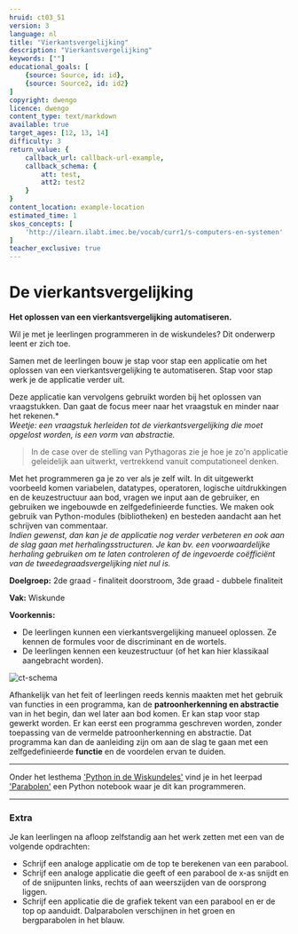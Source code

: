 ```yaml
---
hruid: ct03_51
version: 3
language: nl
title: "Vierkantsvergelijking"
description: "Vierkantsvergelijking"
keywords: [""]
educational_goals: [
    {source: Source, id: id}, 
    {source: Source2, id: id2}
]
copyright: dwengo
licence: dwengo
content_type: text/markdown
available: true
target_ages: [12, 13, 14]
difficulty: 3
return_value: {
    callback_url: callback-url-example,
    callback_schema: {
        att: test,
        att2: test2
    }
}
content_location: example-location
estimated_time: 1
skos_concepts: [
    'http://ilearn.ilabt.imec.be/vocab/curr1/s-computers-en-systemen'
]
teacher_exclusive: true
---
```

# De vierkantsvergelijking

**Het oplossen van een vierkantsvergelijking automatiseren.**

Wil je met je leerlingen programmeren in de wiskundeles? Dit onderwerp leent er zich toe.

Samen met de leerlingen bouw je stap voor stap een applicatie om het oplossen van een vierkantsvergelijking te automatiseren. Stap voor stap werk je de applicatie verder uit. 

Deze applicatie kan vervolgens gebruikt worden bij het oplossen van vraagstukken. Dan gaat de focus meer naar het vraagstuk en minder naar het rekenen.* <br>
*Weetje: een vraagstuk herleiden tot de vierkantsvergelijking die moet opgelost worden, is een vorm van abstractie.*

> In de case over de stelling van Pythagoras zie je hoe je zo'n applicatie geleidelijk aan uitwerkt, vertrekkend vanuit computationeel denken.


Met het programmeren ga je zo ver als je zelf wilt. In dit uitgewerkt voorbeeld komen variabelen, datatypes, operatoren, logische uitdrukkingen en de keuzestructuur aan bod, vragen we input aan de gebruiker, en gebruiken we ingebouwde en zelfgedefinieerde functies. We maken ook gebruik van Python-modules (bibliotheken) en besteden aandacht aan het schrijven van commentaar. <br>
*Indien gewenst, dan kan je de applicatie nog verder verbeteren en ook aan de slag gaan met herhalingsstructuren. Je kan bv. een voorwaardelijke herhaling gebruiken om te laten controleren of de ingevoerde coëfficiënt van de tweedegraadsvergelijking niet nul is.*

**Doelgroep:** 2de graad - finaliteit doorstroom, 3de graad - dubbele finaliteit

**Vak:** Wiskunde

**Voorkennis:** 
* De leerlingen kunnen een vierkantsvergelijking manueel oplossen. Ze kennen de formules voor de discriminant en de wortels.
* De leerlingen kennen een keuzestructuur (of het kan hier klassikaal aangebracht worden).

![ct-schema](@learning-object/m_ct03_1/nl/3)

Afhankelijk van het feit of leerlingen reeds kennis maakten met het gebruik van functies in een programma, kan de **patroonherkenning en abstractie** van in het begin, dan wel later aan bod komen. Er kan stap voor stap gewerkt worden. Er kan eerst een programma geschreven worden, zonder toepassing van de vermelde patroonherkenning en abstractie. Dat programma kan dan de aanleiding zijn om aan de slag te gaan met een zelfgedefinieerde **functie** en de voordelen ervan te duiden.

--------------------

Onder het lesthema ['Python in de Wiskundeles'](https://www.dwengo.org/math_with_python/) vind je in het leerpad ['Parabolen'](https://www.dwengo.org/learning-path.html?hruid=maths_parabolen&language=nl&te=true&source_page=%2Fmath_with_python%2F&source_title=%20Python%20in%20de%20Wiskundeles#pn_voorkennis_parabolen;nl;3) een Python notebook waar je dit kan programmeren.

----------------
### Extra

Je kan leerlingen na afloop zelfstandig aan het werk zetten met een van de volgende opdrachten:
* Schrijf een analoge applicatie om de top te berekenen van een parabool.
* Schrijf een analoge applicatie die geeft of een parabool de x-as snijdt en of de snijpunten links, rechts of aan weerszijden van de oorsprong liggen.
* Schrijf een applicatie die de grafiek tekent van een parabool en er de top op aanduidt. Dalparabolen verschijnen in het groen en bergparabolen in het blauw. 
